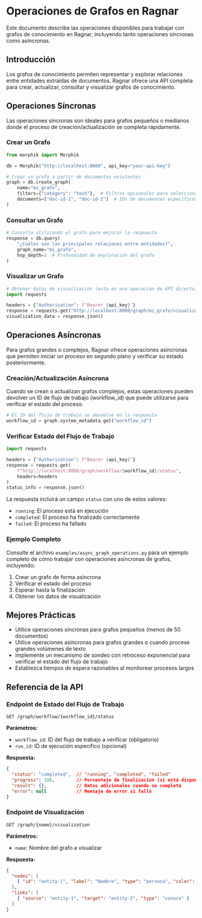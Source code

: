# Operaciones de Grafos en Ragnar

Este documento describe las operaciones disponibles para trabajar con grafos de conocimiento en Ragnar, incluyendo tanto operaciones síncronas como asíncronas.

## Introducción

Los grafos de conocimiento permiten representar y explorar relaciones entre entidades extraídas de documentos. Ragnar ofrece una API completa para crear, actualizar, consultar y visualizar grafos de conocimiento.

## Operaciones Síncronas

Las operaciones síncronas son ideales para grafos pequeños o medianos donde el proceso de creación/actualización se completa rápidamente.

### Crear un Grafo

```python
from morphik import Morphik

db = Morphik("http://localhost:8000", api_key="your-api-key")

# Crear un grafo a partir de documentos existentes
graph = db.create_graph(
    name="mi_grafo",
    filters={"category": "tech"},  # Filtros opcionales para seleccionar documentos
    documents=["doc-id-1", "doc-id-2"]  # IDs de documentos específicos
)
```

### Consultar un Grafo

```python
# Consulta utilizando el grafo para mejorar la respuesta
response = db.query(
    "¿Cuáles son las principales relaciones entre entidades?",
    graph_name="mi_grafo",
    hop_depth=2  # Profundidad de exploración del grafo
)
```

### Visualizar un Grafo

```python
# Obtener datos de visualización (esta es una operación de API directa)
import requests

headers = {"Authorization": f"Bearer {api_key}"}
response = requests.get("http://localhost:8000/graph/mi_grafo/visualization", headers=headers)
visualization_data = response.json()
```

## Operaciones Asíncronas

Para grafos grandes o complejos, Ragnar ofrece operaciones asíncronas que permiten iniciar un proceso en segundo plano y verificar su estado posteriormente.

### Creación/Actualización Asíncrona

Cuando se crean o actualizan grafos complejos, estas operaciones pueden devolver un ID de flujo de trabajo (workflow_id) que puede utilizarse para verificar el estado del proceso.

```python
# El ID del flujo de trabajo se devuelve en la respuesta
workflow_id = graph.system_metadata.get("workflow_id")
```

### Verificar Estado del Flujo de Trabajo

```python
import requests

headers = {"Authorization": f"Bearer {api_key}"}
response = requests.get(
    f"http://localhost:8000/graph/workflow/{workflow_id}/status", 
    headers=headers
)
status_info = response.json()
```

La respuesta incluirá un campo `status` con uno de estos valores:
- `running`: El proceso está en ejecución
- `completed`: El proceso ha finalizado correctamente
- `failed`: El proceso ha fallado

### Ejemplo Completo

Consulte el archivo `examples/async_graph_operations.py` para un ejemplo completo de cómo trabajar con operaciones asíncronas de grafos, incluyendo:

1. Crear un grafo de forma asíncrona
2. Verificar el estado del proceso
3. Esperar hasta la finalización
4. Obtener los datos de visualización

## Mejores Prácticas

- Utilice operaciones síncronas para grafos pequeños (menos de 50 documentos)
- Utilice operaciones asíncronas para grafos grandes o cuando procese grandes volúmenes de texto
- Implemente un mecanismo de sondeo con retroceso exponencial para verificar el estado del flujo de trabajo
- Establezca tiempos de espera razonables al monitorear procesos largos

## Referencia de la API

### Endpoint de Estado del Flujo de Trabajo

```
GET /graph/workflow/{workflow_id}/status
```

**Parámetros:**
- `workflow_id`: ID del flujo de trabajo a verificar (obligatorio)
- `run_id`: ID de ejecución específico (opcional)

**Respuesta:**
```json
{
  "status": "completed",  // "running", "completed", "failed"
  "progress": 100,        // Porcentaje de finalización (si está disponible)
  "result": {},           // Datos adicionales cuando se completa
  "error": null           // Mensaje de error si falló
}
```

### Endpoint de Visualización

```
GET /graph/{name}/visualization
```

**Parámetros:**
- `name`: Nombre del grafo a visualizar

**Respuesta:**
```json
{
  "nodes": [
    { "id": "entity-1", "label": "Nombre", "type": "persona", "color": "#4f46e5" }
  ],
  "links": [
    { "source": "entity-1", "target": "entity-2", "type": "conoce" }
  ]
}
```
